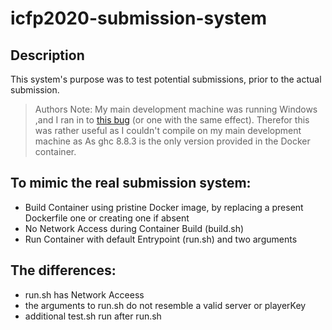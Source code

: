 icfp2020-submission-system
==========================


## Description

This system's purpose was to test potential submissions,
prior to the actual submission.

> Authors Note:
> My main development machine was running Windows 
> ,and I ran in to [this bug](https://gitlab.haskell.org/ghc/ghc/-/issues/17926) (or one with the same effect).
> Therefor this was rather useful as I couldn't compile on my main development machine as 
> As ghc 8.8.3 is the only version provided in the Docker container.

## To mimic the real submission system:
  * Build Container using pristine Docker image, 
    by replacing a present Dockerfile one or creating one if absent
  * No Network Access during Container Build (build.sh)
  * Run Container with default Entrypoint (run.sh) and two arguments
  
## The differences:
  * run.sh has Network Acceess 
  * the arguments to run.sh do not resemble a valid server or playerKey
  * additional test.sh run after run.sh
